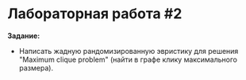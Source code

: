 # Лабораторная работа #2
**Задание:** 
* Написать жадную рандомизированную эвристику для решения "Maximum clique problem" (найти в графе клику максимального размера).